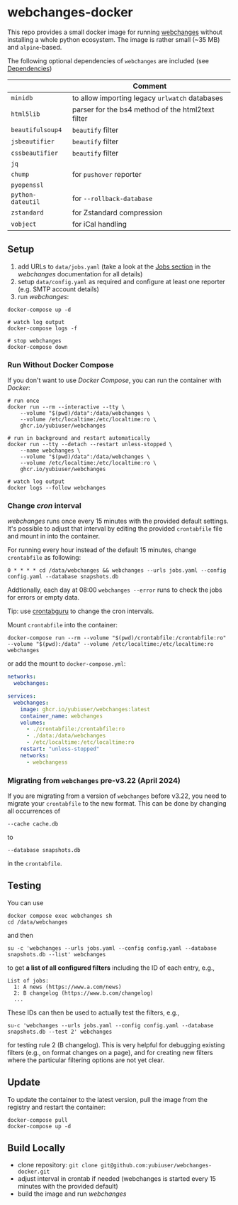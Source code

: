 # webchanges-docker

This repo provides a small docker image for running [webchanges](https://github.com/mborsetti/webchanges) without installing a whole python ecosystem. The image is rather small (~35 MB) and `alpine`-based.

The following optional dependencies of `webchanges` are included (see [Dependencies](https://webchanges.readthedocs.io/en/stable/dependencies.html#dependencies))

|   | Comment  |
|---|---|
| `minidb` | to allow importing legacy `urlwatch` databases |
|  `html5lib` |  parser for the bs4 method of the html2text filter |
| `beautifulsoup4`  |  `beautify` filter |
|  `jsbeautifier` | `beautify` filter  |
|  `cssbeautifier` |  `beautify` filter |
|  `jq` |   |
|  `chump` |  for `pushover` reporter |
|  `pyopenssl` | |
| `python-dateutil` | for `--rollback-database` |
| `zstandard` | for Zstandard compression|
| `vobject` | for iCal handling |

## Setup

1. add URLs to `data/jobs.yaml` (take a look at the [Jobs section](https://webchanges.readthedocs.io/en/stable/jobs.html) in the *webchanges* documentation for all details)
1. setup `data/config.yaml` as required and configure at least one reporter (e.g. SMTP account details)
1. run *webchanges*:

```shell
docker-compose up -d

# watch log output
docker-compose logs -f

# stop webchanges
docker-compose down
```

### Run Without Docker Compose

If you don't want to use *Docker Compose*, you can run the container with *Docker*:

```shell
# run once
docker run --rm --interactive --tty \
    --volume "$(pwd)/data":/data/webchanges \
    --volume /etc/localtime:/etc/localtime:ro \
    ghcr.io/yubiuser/webchanges

# run in background and restart automatically
docker run --tty --detach --restart unless-stopped \
    --name webchanges \
    --volume "$(pwd)/data":/data/webchanges \
    --volume /etc/localtime:/etc/localtime:ro \
    ghcr.io/yubiuser/webchanges

# watch log output
docker logs --follow webchanges
```

### Change *cron* interval

*webchanges* runs once every 15 minutes with the provided default settings. It's possible to adjust that interval by editing the provided `crontabfile` file and mount in into the container.

For running every hour instead of the default 15 minutes, change `crontabfile` as following:

```crontab
0 * * * * cd /data/webchanges && webchanges --urls jobs.yaml --config config.yaml --database snapshots.db
```

Addtionally, each day at 08:00 `webchanges --error` runs to check the jobs for errors or empty data.

Tip: use [crontabguru](https://crontab.guru/) to change the cron intervals.

Mount `crontabfile` into the container:

```shell
docker-compose run --rm --volume "$(pwd)/crontabfile:/crontabfile:ro" --volume "$(pwd):/data" --volume /etc/localtime:/etc/localtime:ro webchanges
```

or add the mount to `docker-compose.yml`:

```yaml
networks:
  webchanges:

services:
  webchanges:
    image: ghcr.io/yubiuser/webchanges:latest
    container_name: webchanges
    volumes:
      - ./crontabfile:/crontabfile:ro
      - ./data:/data/webchanges
      - /etc/localtime:/etc/localtime:ro
    restart: "unless-stopped"
    networks:
      - webchangess
```

### Migrating from `webchanges` pre-v3.22 (April 2024)

If you are migrating from a version of `webchanges` before v3.22, you need to migrate your `crontabfile` to the new format. This can be done by changing all occurrences of

``` plain
--cache cache.db
```

to

``` plain
--database snapshots.db
```

in the `crontabfile`.

## Testing

You can use

``` shell
docker compose exec webchanges sh
cd /data/webchanges
```

and then

``` shell
su -c 'webchanges --urls jobs.yaml --config config.yaml --database snapshots.db --list' webchanges
```

to get **a list of all configured filters** including the ID of each entry, e.g.,

``` plain
List of jobs:
  1: A news (https://www.a.com/news)
  2: B changelog (https://www.b.com/changelog)
  ...
```

These IDs can then be used to actually test the filters, e.g.,

``` shell
su-c 'webchanges --urls jobs.yaml --config config.yaml --database snapshots.db --test 2' webchanges
```

for testing rule 2 (B changelog). This is very helpful for debugging existing filters (e.g., on format changes on a page), and for creating new filters where the particular filtering options are not yet clear.

## Update

To update the container to the latest version, pull the image from the registry and restart the container:

``` shell
docker-compose pull
docker-compose up -d
```

## Build Locally

- clone repository: `git clone git@github.com:yubiuser/webchanges-docker.git`
- adjust interval in crontab if needed (webchanges is started every 15 minutes with the provided default)
- build the image and run *webchanges*
